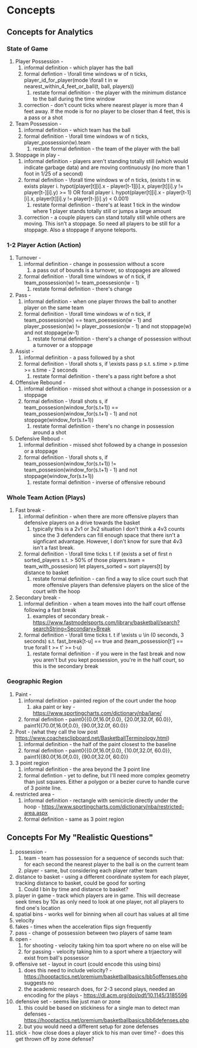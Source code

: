 # Concepts
## Concepts for Analytics
### State of Game
1. Player Possession -
    1. informal definition - which player has the ball
    2. formal defintion - \forall time windows w of n ticks, player_id_for_player(mode \forall t in w nearest_within_4_feet_or_ball(t, ball, players))
        1. restate formal definition - the player with the minimum distance to the ball during the time window
    3. correction - don't count ticks where nearest player is more than 4 feet away. If the mode is for no player to be closer than 4 feet, this is a pass or a shot
1. Team Possession -
    1. informal definition - which team has the ball
    2. formal definition - \forall time windows w of n ticks, player_possession(w).team
        1. restate formal definition - the team of the player with the ball
1. Stoppage in play -
    1. informal definition - players aren't standing totally still (which would indicate garbage data) and are moving continuously (no more than 1 foot in 1/25 of a second)
    2. formal definition - \forall time windows w of n ticks, (exists t in w. 
            exists player i. hypot(player[t][i].x - player[t-1][i].x, player[t][i].y != player[t-][i].y) >= 1)
            OR
            forall player i. hypot(player[t][i].x - player[t-1][i].x, player[t][i].y != player[t-][i].y) < 0.001)
        1. restate formal definition - there's at least 1 tick in the window where 1 player stands totally still or jumps a large amount
    3. correction - a couple players can stand totally still while others are moving. This isn't a stoppage.
    So need all players to be still for a stoppage. Also a stoppage if anyone teleports.

### 1-2 Player Action (Action)
1. Turnover -
    1. informal definition - change in possession without a score
        1. a pass out of bounds is a turnover, so stoppages are allowed
    2. formal definition - \forall time windows w of n tick, if team_possession(w) != team_poessesion(w - 1)
        1. restate formal definition - there's change
1. Pass -
    1. informal definition - when one player throws the ball to another player on the same team
    2. formal definition - \forall time windows w of n tick, if team_possession(w) == team_poessesion(w - 1) and player_possesion(w) != player_possesion(w - 1)
       and not stoppage(w) and not stoppage(w-1)
        1. restate formal definition - there's a change of possession without a turnover or a stoppage
1. Assist -
    1. informal definition - a pass followed by a shot
    2. formal definition - \forall shots s, if \exists pass p s.t. s.time > p.time >= s.time - 2 seconds
        1. restate formal definition - there's a pass right before a shot
1. Offensive Rebound -
    1. informal definition - missed shot without a change in possession or a stoppage
    2. formal definition - \forall shots s, if team_possesion(window_for(s.t+1)) == team_possesion(window_for(s.t+1) - 1) and not stoppage(window_for(s.t+1))
        1. restate formal definition - there's no change in possession around a shot
1. Defensive Reboud -
    1. informal definition - missed shot followed by a change in possesion or a stoppage
    2. formal definition - \forall shots s, if team_possesion(window_for(s.t+1)) != team_possesion(window_for(s.t+1) - 1) and not stoppage(window_for(s.t+1))
        1. restate formal definition - inverse of offensive rebound

### Whole Team Action (Plays)
1. Fast break -
    1. informal definition - when there are more offensive players than defensive players on a drive towards the basket
        1. typically this is a 2v1 or 3v2 situation
           I don't think a 4v3 counts since the 3 defenders can fill enough space that there isn't a signficant advantage.
           However, I don't know for sure that 4v3 isn't a fast break.
    2. formal definition - \forall time ticks t. t if (exists a set of first n sorted_players s.t. > 50% of those players.team = team_with_possesion)
       let players_sorted = sort players[t] by distance to basket
        1. restate formal definition - can find a way to slice court such that more offensive players than defensive players on the slice of the court with the hoop
1. Secondary break -
    1. informal definition - when a team moves into the half court offense following a fast break
        1. examples of secondary break - https://www.fastmodelsports.com/library/basketball/search?searchString=Secondary+Break
    2. formal definition - \forall time ticks t. t if \exists u \in (0 seconds, 3 seconds) s.t. fast_break[t-u] == true and (team_possession[t'] == true forall t >= t' >= t-u)
        1. restate formal definition - if you were in the fast break and now you aren't but you kept possession, you're in the half court, so this is the secondary break

### Geographic Region
1. Paint -
    1. informal definition - painted region of the court under the hoop
        1. aka paint or key - https://www.sportingcharts.com/dictionary/nba/lane/
    2. formal definition - paint0{{0.0f,16.0f,0.0}, {20.0f,32.0f, 60.0}}, paint1{{70.0f,16.0f,0.0}, {90.0f,32.0f, 60.0}}
1. Post - (what they call the low post https://www.coachesclipboard.net/BasketballTerminology.html)
    1. informal definition - the half of the paint closest to the baseline
    2. formal definition -  paint0{{0.0f,16.0f,0.0}, {10.0f,32.0f, 60.0}}, paint1{{80.0f,16.0f,0.0}, {90.0f,32.0f, 60.0}}
1. 3 point region
    1. informal definition - the area beyond the 3 point line
    2. formal defintion - yet to define, but I'll need more complex geometry than just squares. Either a polygon or a bezier curve to handle curve of 3 pointe line.
2. restricted area -
    1. informal definition - rectangle with semicircle directly under the hoop - https://www.sportingcharts.com/dictionary/nba/restricted-area.aspx
    2. formal definition - same as 3 point region


## Concepts For My "Realistic Questions"
1. possession -
    1. team - team has possession for a sequence of seconds such that: for each second the nearest player to the ball is on the current team
    2. player - same, but considering each player rather team
2. distance to basket - using a different coordinate system for each player, tracking distance to basket, could be good for sorting
    1. Could I bin by time and distance to basket?
3. player in game - track which players are in game. This will decrease seek times by 10x as only need to look at one player, not all players to find one's location
4. spatial bins - works well for binning when all court has values at all time
5. velocity
6. fakes - times when the acceleration flips sign frequently
7. pass - change of possession between two players of same team
8. open -
    1. for shooting - velocity taking him toa  sport where no on else will be
    2. for passing - velocity taking him to a sport where a trjaectory will exist from ball's possessor
9. offensive set - layout in court (could encode this using bins)
    1. does this need to include velocity? - https://hooptactics.net/premium/basketballbasics/bb5offenses.php suggests no
    2. the academic research does, for 2-3 second plays, needed an encoding for the plays - https://dl.acm.org/doi/pdf/10.1145/3185596
10. defensive set - seems like just man or zone
    1. this could be based on stickiness for a single man to detect man defenses - https://hooptactics.net/premium/basketballbasics/bb6defenses.php
    2. but you would need a different setup for zone defenses
11. stick - how close does a player stick to his man over time? - does this get thrown off by zone defense?
